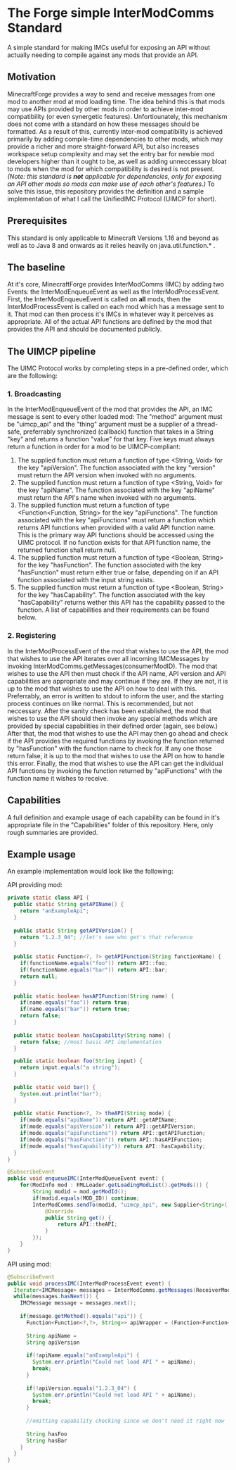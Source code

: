 # The Forge simple InterModComms Standard
A simple standard for making IMCs useful for exposing an API without actually needing to compile against any mods that provide an API.

## Motivation
MinecraftForge provides a way to send and receive messages from one mod to another mod at mod loading time. The idea behind this is that mods may use APIs provided by other mods in order to achieve inter-mod compatibility (or even synergetic features). Unfortiounately, this mechanism does not come with a standard on how these messages should be formatted. As a result of this, currently inter-mod compatibility is achieved primarily by adding compile-time dependencies to other mods, which may provide a richer and more straight-forward API, but also increases workspace setup complexity and may set the entry bar for newbie mod developers higher than it ought to be, as well as adding unneccessary bloat to mods when the mod for which compatibility is desired is not present. *(Note: this standard is **not** applicable for dependencies, only for exposing an API other mods so mods can make use of each other's features.)* To solve this issue, this repository provides the definition and a sample implementation of what I call the UnifiedIMC Protocol (UIMCP for short).

## Prerequisites
This standard is only applicable to Minecraft Versions 1.16 and beyond as well as to Java 8 and onwards as it relies heavily on java.util.function.* .

## The baseline
At it's core, MinecraftForge provides InterModComms (IMC) by adding two Events: the InterModEnqueueEvent as well as the InterModProcessEvent. First, the InterModEnqueueEvent is called on **all** mods, then the InterModProcessEvent is called on each mod which has a message sent to it. That mod can then process it's IMCs in whatever way it perceives as appropriate. All of the actual API functions are defined by the mod that provides the API and should be documented publicly.

## The UIMCP pipeline
The UIMC Protocol works by completing steps in a pre-defined order, which are the following:
### 1. Broadcasting
In the InterModEnqueueEvent of the mod that provides the API, an IMC message is sent to every other loaded mod:
The "method" argument must be "uimcp_api" and the "thing" argument must be a supplier of a thread-safe, preferrably synchronized (callback) function that takes in a String "key" and returns a function "value" for that key. Five keys must always return a function in order for a mod to be UIMCP-compliant:
  1.  The supplied function must return a function of type <String, Void> for the key "apiVersion". The function associated with the key "version" must return the API       version when invoked with no arguments.
  2.  The supplied function must return a function of type <String, Void> for the key "apiName". The function associated with the key "apiName" must return the           API's name when invoked with no arguments.
  3.  The supplied function must return a function of type <Function<Function<?,?>, String> for the key "apiFunctions". The function associated with the key             "apiFunctions" must return a function which returns API functions when provided with a valid API function name. This is the primary way API functions should       be accessed using the UIMC protocol. If no function exists for that API function name, the returned function shall return null.
  4.  The supplied function must return a function of type <Boolean, String> for the key "hasFunction". The function associated with the key                             "hasFunction" must return either true or false, depending on if an API function associated with the input string exists.
  5.  The supplied function must return a function of type <Boolean, String> for the key "hasCapability". The function associated with the key "hasCapability"           returns wether this API has the capability passed to the function. A list of capabilities and their requirements can be found below.

### 2. Registering
In the InterModProcessEvent of the mod that wishes to use the API, the mod that wishes to use the API iterates over all incoming IMCMessages by invoking InterModComms.getMessages(consumerModID). The mod that wishes to use the API then must check if the API name, API version and API capabilities are appropriate and may continue if they are. If they are not, it is up to the mod that wishes to use the API on how to deal with this. Preferrably, an error is written to stdout to inform the user, and the starting process continues on like normal. This is recommended, but not neccessary. 
After the sanity check has been established, the mod that wishes to use the API should then invoke any special methods which are provided by special capabilities in their defined order (again, see below.) 
After that, the mod that wishes to use the API may then go ahead and check if the API provides the required functions by invoking the function returned by "hasFunction" with the function name to check for. If any one those return false, it is up to the mod that wishes to use the API on how to handle this error.
Finally, the mod that wishes to use the API can get the individual API functions by invoking the function returned by "apiFunctions" with the function name it wishes to receive.

## Capabilities
A full definition and example usage of each capability can be found in it's appropriate file in the "Capabilities" folder of this repository. Here, only rough summaries are provided.

## Example usage
An example implementation would look like the following:

API providing mod:
```java
private static class API {
  public static String getAPIName() {
    return "anExampleApi";
  }
  
  public static String getAPIVersion() {
    return "1.2.3_04"; //let's see who get's that reference
  }
  
  public static Function<?, ?> getAPIFunction(String functionName) {
    if(functionName.equals("foo")) return API::foo;
    if(functionName.equals("bar")) return API::bar;
    return null;
  }
  
  public static boolean hasAPIFunction(String name) {
    if(name.equals("foo")) return true;
    if(name.equals("bar")) return true;
    return false;
  }
  
  public static boolean hasCapability(String name) {
    return false; //most basic API implementation
  }

  public static boolean foo(String input) {
    return input.equals("a string");
  }
  
  public static void bar() {
    System.out.println("bar"); 
  }
  
  public static Function<?, ?> theAPI(String mode) {
    if(mode.equals("apiName")) return API::getAPIName;
    if(mode.equals("apiVersion")) return API::getAPIVersion;
    if(mode.equals("apiFunctions")) return API::getAPIFunction;
    if(mode.equals("hasFunction")) return API::hasAPIFunction;
    if(mode.equals("hasCapability")) return API::hasCapability;
  }
}

@SubscribeEvent
public void enqueueIMC(InterModQueueEvent event) {
    for(ModInfo mod : FMLLoader.getLoadingModList().getMods()) {
        String modid = mod.getModId();
        if(modid.equals(MOD_ID)) continue;
        InterModComms.sendTo(modid, "uimcp_api", new Supplier<String>() {
            @Override
            public String get() {
                return API::theAPI;
            }
        });
    }
}
```

API using mod:
```java
@SubscribeEvent 
public void processIMC(InterModProcessEvent event) {
  Iterator<IMCMessage> messages = InterModComms.getMessages(ReceiverModID).get;
  while(messages.hasNext()) {
    IMCMessage message = messages.next();
    
    if(message.getMethod().equals("api")) {
      Function<Function<?,?>, String>> apiWrapper = (Function<Function<?,?>, String>>) message.getMessageSupplier();
      
      String apiName =  
      String apiVersion
      
      if(!apiName.equals("anExampleApi") {
        System.err.println("Could not load API " + apiName);
        break;
      }
      
      if(!apiVersion.equals("1.2.3_04") {
        System.err.println("Could not load API " + apiName);
        break;
      }
      
      //omitting capability checking since we don't need it right now
      
      String hasFoo
      String hasBar
    }
  }
}
```
